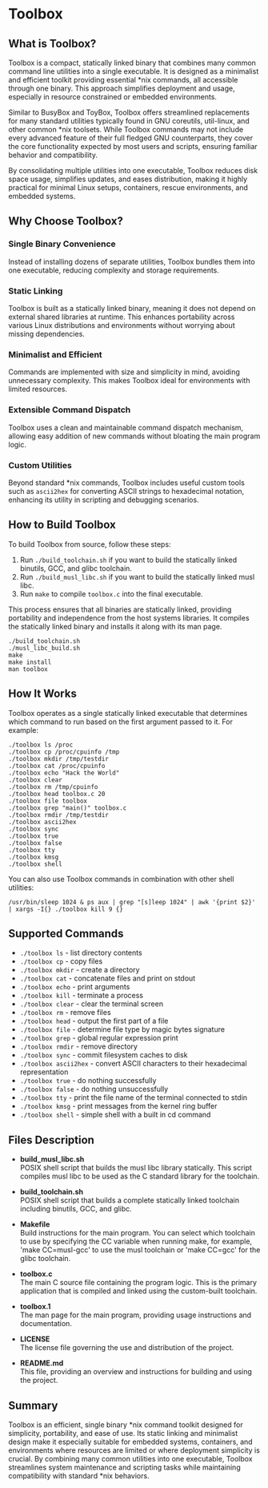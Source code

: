 # Toolbox

## What is Toolbox?

Toolbox is a compact, statically linked binary that combines many common command line utilities into a single executable. It is designed as a minimalist and efficient toolkit providing essential \*nix commands, all accessible through one binary. This approach simplifies deployment and usage, especially in resource constrained or embedded environments.

Similar to BusyBox and ToyBox, Toolbox offers streamlined replacements for many standard utilities typically found in GNU coreutils, util-linux, and other common \*nix toolsets. While Toolbox commands may not include every advanced feature of their full fledged GNU counterparts, they cover the core functionality expected by most users and scripts, ensuring familiar behavior and compatibility.

By consolidating multiple utilities into one executable, Toolbox reduces disk space usage, simplifies updates, and eases distribution, making it highly practical for minimal Linux setups, containers, rescue environments, and embedded systems.

## Why Choose Toolbox?

### Single Binary Convenience

Instead of installing dozens of separate utilities, Toolbox bundles them into one executable, reducing complexity and storage requirements.

### Static Linking

Toolbox is built as a statically linked binary, meaning it does not depend on external shared libraries at runtime. This enhances portability across various Linux distributions and environments without worrying about missing dependencies.

### Minimalist and Efficient

Commands are implemented with size and simplicity in mind, avoiding unnecessary complexity. This makes Toolbox ideal for environments with limited resources.

### Extensible Command Dispatch

Toolbox uses a clean and maintainable command dispatch mechanism, allowing easy addition of new commands without bloating the main program logic.

### Custom Utilities

Beyond standard \*nix commands, Toolbox includes useful custom tools such as `ascii2hex` for converting ASCII strings to hexadecimal notation, enhancing its utility in scripting and debugging scenarios.

## How to Build Toolbox

To build Toolbox from source, follow these steps:

1. Run `./build_toolchain.sh` if you want to build the statically linked binutils, GCC, and glibc toolchain.
2. Run `./build_musl_libc.sh` if you want to build the statically linked musl libc.
3. Run `make` to compile `toolbox.c` into the final executable.

This process ensures that all binaries are statically linked, providing portability and independence from the host systems libraries. It compiles the statically linked binary and installs
it along with its man page.

```
./build_toolchain.sh
./musl_libc_build.sh
make
make install
man toolbox
```

## How It Works

Toolbox operates as a single statically linked executable that determines which command to run based on the first argument passed to it. For example:

```
./toolbox ls /proc
./toolbox cp /proc/cpuinfo /tmp
./toolbox mkdir /tmp/testdir
./toolbox cat /proc/cpuinfo
./toolbox echo "Hack the World"
./toolbox clear
./toolbox rm /tmp/cpuinfo
./toolbox head toolbox.c 20
./toolbox file toolbox
./toolbox grep "main()" toolbox.c
./toolbox rmdir /tmp/testdir
./toolbox ascii2hex
./toolbox sync
./toolbox true
./toolbox false
./toolbox tty
./toolbox kmsg
./toolbox shell
```

You can also use Toolbox commands in combination with other shell utilities:

```
/usr/bin/sleep 1024 & ps aux | grep "[s]leep 1024" | awk '{print $2}' | xargs -I{} ./toolbox kill 9 {}
```

## Supported Commands

- `./toolbox ls` - list directory contents  
- `./toolbox cp` - copy files  
- `./toolbox mkdir` - create a directory  
- `./toolbox cat` - concatenate files and print on stdout  
- `./toolbox echo` - print arguments  
- `./toolbox kill` - terminate a process  
- `./toolbox clear` - clear the terminal screen  
- `./toolbox rm` - remove files  
- `./toolbox head` - output the first part of a file  
- `./toolbox file` - determine file type by magic bytes signature  
- `./toolbox grep` - global regular expression print  
- `./toolbox rmdir` - remove directory  
- `./toolbox sync` - commit filesystem caches to disk  
- `./toolbox ascii2hex` - convert ASCII characters to their hexadecimal representation  
- `./toolbox true` - do nothing successfully  
- `./toolbox false` - do nothing unsuccessfully  
- `./toolbox tty` - print the file name of the terminal connected to stdin  
- `./toolbox kmsg` - print messages from the kernel ring buffer  
- `./toolbox shell` - simple shell with a built in cd command

## Files Description

- **build_musl_libc.sh**  
  POSIX shell script that builds the musl libc library statically. This script compiles musl libc to be used as the C standard library for the toolchain.

- **build_toolchain.sh**  
  POSIX shell script that builds a complete statically linked toolchain including binutils, GCC, and glibc.

- **Makefile**  
  Build instructions for the main program. You can select which toolchain to use by specifying the CC variable when running make, for example, 'make CC=musl-gcc' to use the musl toolchain or 'make CC=gcc' for the glibc toolchain.

- **toolbox.c**  
  The main C source file containing the program logic. This is the primary application that is compiled and linked using the custom-built toolchain.

- **toolbox.1**  
  The man page for the main program, providing usage instructions and documentation.

- **LICENSE**  
  The license file governing the use and distribution of the project.

- **README.md**  
  This file, providing an overview and instructions for building and using the project.

## Summary

Toolbox is an efficient, single binary \*nix command toolkit designed for simplicity, portability, and ease of use. Its static linking and minimalist design make it especially suitable for embedded systems, containers, and environments where resources are limited or where deployment simplicity is crucial. By combining many common utilities into one executable, Toolbox streamlines system maintenance and scripting tasks while maintaining compatibility with standard \*nix behaviors.
